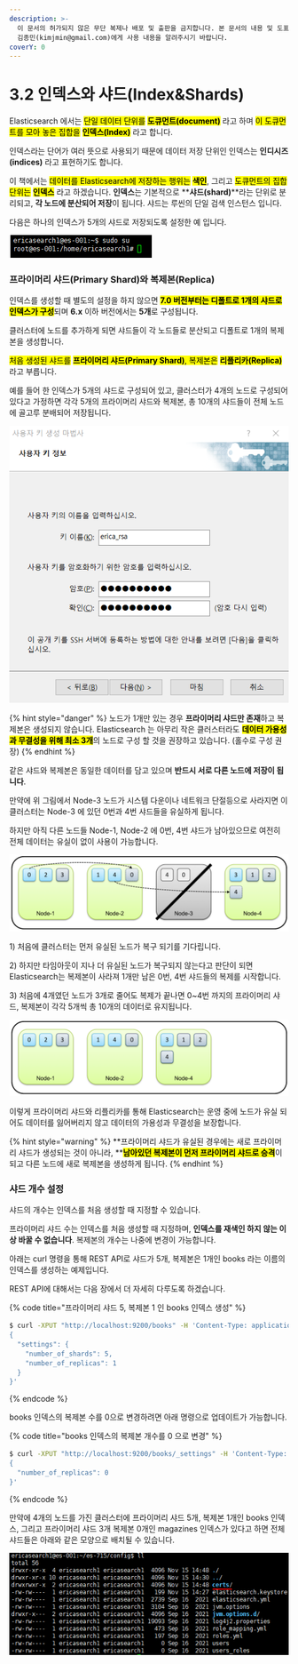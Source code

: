 ```yaml
---
description: >-
  이 문서의 허가되지 않은 무단 복제나 배포 및 출판을 금지합니다. 본 문서의 내용 및 도표 등을 인용하고자 하는 경우 출처를 명시하고
  김종민(kimjmin@gmail.com)에게 사용 내용을 알려주시기 바랍니다.
coverY: 0
---
```


# 3.2 인덱스와 샤드(Index\&Shards)

Elasticsearch 에서는 <mark style="background-color:yellow;">단일 데이터 단위를</mark> <mark style="background-color:yellow;"></mark><mark style="background-color:yellow;">**도큐먼트(document)**</mark> 라고 하며 <mark style="background-color:yellow;">이 도큐먼트를 모아 놓은 집합을</mark> <mark style="background-color:yellow;"></mark><mark style="background-color:yellow;">**인덱스(Index)**</mark> <mark style="background-color:yellow;"></mark><mark style="background-color:yellow;"></mark> 라고 합니다.&#x20;

인덱스라는 단어가 여러 뜻으로 사용되기 때문에 데이터 저장 단위인 인덱스는 **인디시즈(indices)** 라고 표현하기도 합니다.&#x20;

&#x20;이 책에서는 <mark style="background-color:yellow;">데이터를 Elasticsearch에 저장하는 행위는</mark> <mark style="background-color:yellow;"></mark><mark style="background-color:yellow;">**색인**</mark>, 그리고 <mark style="background-color:yellow;">도큐먼트의 집합 단위는</mark> <mark style="background-color:yellow;"></mark><mark style="background-color:yellow;">**인덱스**</mark> 라고 하겠습니다. **인덱스**는 기본적으로 \*\***샤드(shard)**\*\*라는 단위로 분리되고, **각 노드에 분산되어 저장**이 됩니다. 샤드는 루씬의 단일 검색 인스턴스 입니다.&#x20;

다음은 하나의 인덱스가 5개의 샤드로 저장되도록 설정한 예 입니다.

![](<../.gitbook/assets/image (19).png>)

### 프라이머리 샤드(Primary Shard)와 복제본(Replica)

인덱스를 생성할 때 별도의 설정을 하지 않으면 <mark style="background-color:yellow;">**7.0 버전부터는 디폴트로 1개의 샤드로 인덱스가 구성**</mark>되며 **6.x** 이하 버전에서는 **5개**로 구성됩니다.&#x20;

클러스터에 노드를 추가하게 되면 샤드들이 각 노드들로 분산되고 디폴트로 1개의 복제본을 생성합니다.

&#x20;<mark style="background-color:yellow;">처음 생성된 샤드를</mark> <mark style="background-color:yellow;"></mark><mark style="background-color:yellow;">**프라이머리 샤드(Primary Shard)**</mark><mark style="background-color:yellow;">, 복제본은</mark> <mark style="background-color:yellow;"></mark><mark style="background-color:yellow;">**리플리카(Replica)**</mark> <mark style="background-color:yellow;"></mark><mark style="background-color:yellow;"></mark> 라고 부릅니다.&#x20;

예를 들어 한 인덱스가 5개의 샤드로 구성되어 있고, 클러스터가 4개의 노드로 구성되어 있다고 가정하면 각각 5개의 프라이머리 샤드와 복제본, 총 10개의 샤드들이 전체 노드에 골고루 분배되어 저장됩니다.



![5개의 프라이머리 샤드와 복제본이 4개의 노드에 분산되어 저장된 예](<../.gitbook/assets/image (20).png>)

{% hint style="danger" %}
노드가 1개만 있는 경우 **프라이머리 샤드만 존재**하고 복제본은 생성되지 않습니다. Elasticsearch 는 아무리 작은 클러스터라도 <mark style="background-color:yellow;">**데이터 가용성과 무결성을 위해 최소 3개**</mark>의 노드로 구성 할 것을 권장하고 있습니다. (홀수로 구성 권장)
{% endhint %}

같은 샤드와 복제본은 동일한 데이터를 담고 있으며 **반드시 서로 다른 노드에 저장이 됩니다**.&#x20;

&#x20;만약에 위 그림에서 Node-3 노드가 시스템 다운이나 네트워크 단절등으로 사라지면 이 클러스터는 Node-3 에 있던 0번과 4번 샤드들을 유실하게 됩니다.&#x20;

&#x20;하지만 아직 다른 노드들 Node-1, Node-2 에 0번, 4번 샤드가 남아있으므로 여전히 전체 데이터는 유실이 없이 사용이 가능합니다.



![Node-3 노드가 유실되어 0번, 4번 샤드가 다른 노드에 복제본을 새로 생성한 예](<../.gitbook/assets/image (21) (1).png>)

1\) 처음에 클러스터는 먼저 유실된 노드가 복구 되기를 기다립니다.&#x20;

2\) 하지만 타임아웃이 지나 더 유실된 노드가 복구되지 않는다고 판단이 되면 Elasticsearch는 복제본이 사라져 1개만 남은 0번, 4번 샤드들의 복제를 시작합니다.&#x20;

3\) 처음에 4개였던 노드가 3개로 줄어도 복제가 끝나면 0\~4번 까지의 프라이머리 샤드, 복제본이 각각 5개씩 총 10개의 데이터로 유지됩니다.



![노드가 3개로 줄었을 때도 전체 데이터 유지](<../.gitbook/assets/image (22).png>)

이렇게 프라이머리 샤드와 리플리카를 통해 Elasticsearch는 운영 중에 노드가 유실 되어도 데이터를 잃어버리지 않고 데이터의 가용성과 무결성을 보장합니다.

{% hint style="warning" %}
**프라이머리 샤드가 유실된 경우에는 새로 프라이머리 샤드가 생성되는 것이 아니라, **<mark style="background-color:yellow;">**남아있던 복제본이 먼저 프라이머리 샤드로 승격**</mark>이 되고 다른 노드에 새로 복제본을 생성하게 됩니다.
{% endhint %}

### 샤드 개수 설정

샤드의 개수는 인덱스를 처음 생성할 때 지정할 수 있습니다.&#x20;

&#x20;프라이머리 샤드 수는 인덱스를 처음 생성할 때 지정하며, **인덱스를 재색인 하지 않는 이상 바꿀 수 없습니다**. 복제본의 개수는 나중에 변경이 가능합니다.&#x20;

&#x20;아래는 curl 명령을 통해 REST API로 샤드가 5개, 복제본은 1개인 books 라는 이름의 인덱스를 생성하는 예제입니다.&#x20;

REST API에 대해서는 다음 장에서 더 자세히 다루도록 하겠습니다.

{% code title="프라이머리 샤드 5, 복제본 1 인 books 인덱스 생성" %}
```bash
$ curl -XPUT "http://localhost:9200/books" -H 'Content-Type: application/json' -d'
{
  "settings": {
    "number_of_shards": 5,
    "number_of_replicas": 1
  }
}'
```
{% endcode %}

books 인덱스의 복제본 수를 0으로 변경하려면 아래 명령으로 업데이트가 가능합니다.

{% code title="books 인덱스의 복제본 개수를 0 으로 변경" %}
```bash
$ curl -XPUT "http://localhost:9200/books/_settings" -H 'Content-Type: application/json' -d'
{
  "number_of_replicas": 0
}'
```
{% endcode %}

&#x20;만약에 4개의 노드를 가진 클러스터에 프라이머리 샤드 5개, 복제본 1개인 books 인덱스, 그리고 프라이머리 샤드 3개 복제본 0개인 magazines 인덱스가 있다고 하면 전체 샤드들은 아래와 같은 모양으로 배치될 수 있습니다.

![books 인덱스와 magazines 인덱스](<../.gitbook/assets/image (23).png>)
